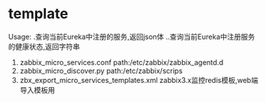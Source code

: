 # template
Usage:
.查询当前Eureka中注册的服务,返回json体 <python zabbix_micro_discover.py>
..查询当前Eureka中注册服务的健康状态,返回字符串 <python zabbix_micro_discover.py API>

1. zabbix_micro_services.conf
path:/etc/zabbix/zabbix_agentd.d
2. zabbix_micro_discover.py
path:/etc/zabbix/scrips
3. zbx_export_micro_services_templates.xml
zabbix3.x监控redis模板,web端导入模板用
